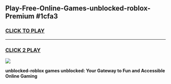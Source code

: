 
## Play-Free-Online-Games-unblocked-roblox-Premium #1cfa3
<h3>
<a href="https://premium.freeplayer.one?title=unblocked-roblox&ref=8M">CLICK TO PLAY</a></h3>
<hr>

<h3>
<a href="https://premium.freeplayer.one?title=unblocked-roblox&ref=8M">CLICK 2 PLAY</a>
  
</h3>

<a href="https://premium.freeplayer.one?title=unblocked-roblox&ref=8M"><img src="https://clearcache.store/games.png"></a>


**unblocked-roblox games unblocked: Your Gateway to Fun and Accessible Online Gaming**
